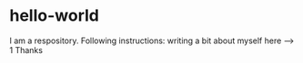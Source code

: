 # hello-world
I am a respository.
Following instructions:
writing a bit about myself here --> 1
Thanks
